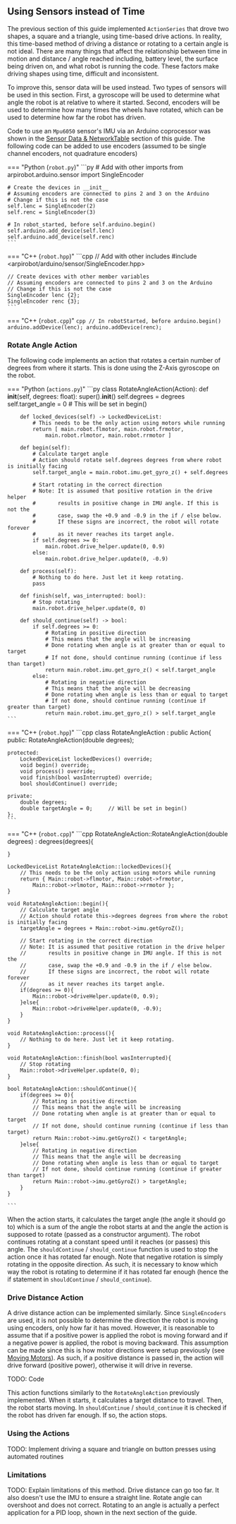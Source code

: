 ## Using Sensors instead of Time

The previous section of this guide implemented `ActionSeries` that drove two shapes, a square and a triangle, using time-based drive actions. In reality, this time-based method of driving a distance or rotating to a certain angle is not ideal. There are many things that affect the relationship between time in motion and distance / angle reached including, battery level, the surface being driven on, and what robot is running the code. These factors make driving shapes using time, difficult and inconsistent.

To improve this, sensor data will be used instead. Two types of sensors will be used in this section. First, a gyroscope will be used to determine what angle the robot is at relative to where it started. Second, encoders will be used to determine how many times the wheels have rotated, which can be used to determine how far the robot has driven.

Code to use an `Mpu6050` sensor's IMU via an Arduino coprocessor was shown in the [Sensor Data & NetworkTable](./sensordata.md) section of this guide. The following code can be added to use encoders (assumed to be single channel encoders, not quadrature encoders)

=== "Python (`robot.py`)"
    ```py
    # Add with other imports
    from arpirobot.arduino.sensor import SingleEncoder

    # Create the devices in __init__
    # Assuming encoders are connected to pins 2 and 3 on the Arduino
    # Change if this is not the case
    self.lenc = SingleEncoder(2)
    self.renc = SingleEncoder(3)

    # In robot_started, before self.arduino.begin()
    self.arduino.add_device(self.lenc)
    self.arduino.add_device(self.renc)
    ```

=== "C++ (`robot.hpp`)"
    ```cpp
    // Add with other includes
    #include <arpirobot/arduino/sensor/SingleEncoder.hpp>

    // Create devices with other member variables
    // Assuming encoders are connected to pins 2 and 3 on the Arduino
    // Change if this is not the case
    SingleEncoder lenc {2};
    SingleEncoder renc {3};
    ```

=== "C++ (`robot.cpp`)"
    ```cpp
    // In robotStarted, before arduino.begin()
    arduino.addDevice(lenc);
    arduino.addDevice(renc);
    ```


### Rotate Angle Action

The following code implements an action that rotates a certain number of degrees from where it starts. This is done using the Z-Axis gyroscope on the robot.

=== "Python (`actions.py`)"
    ```py
    class RotateAngleAction(Action):
        def __init__(self, degrees: float):
            super().__init__()
            self.degrees = degrees
            self.target_angle = 0       # This will be set in begin()
        
        def locked_devices(self) -> LockedDeviceList:
            # This needs to be the only action using motors while running
            return [ main.robot.flmotor, main.robot.frmotor, 
                main.robot.rlmotor, main.robot.rrmotor ]

        def begin(self):
            # Calculate target angle
            # Action should rotate self.degrees degrees from where robot is initially facing
            self.target_angle = main.robot.imu.get_gyro_z() + self.degrees

            # Start rotating in the correct direction
            # Note: It is assumed that positive rotation in the drive helper 
            #       results in positive change in IMU angle. If this is not the
            #       case, swap the +0.9 and -0.9 in the if / else below.
            #       If these signs are incorrect, the robot will rotate forever
            #       as it never reaches its target angle.
            if self.degrees >= 0:
                main.robot.drive_helper.update(0, 0.9)
            else:
                main.robot.drive_helper.update(0, -0.9)
        
        def process(self):
            # Nothing to do here. Just let it keep rotating.
            pass
        
        def finish(self, was_interrupted: bool):
            # Stop rotating
            main.robot.drive_helper.update(0, 0)
        
        def should_continue(self) -> bool:
            if self.degrees >= 0:
                # Rotating in positive direction
                # This means that the angle will be increasing
                # Done rotating when angle is at greater than or equal to target
                # If not done, should continue running (continue if less than target)
                return main.robot.imu.get_gyro_z() < self.target_angle
            else:
                # Rotating in negative direction
                # This means that the angle will be decreasing
                # Done rotating when angle is less than or equal to target
                # If not done, should continue running (continue if greater than target)
                return main.robot.imu.get_gyro_z() > self.target_angle
    ```

=== "C++ (`robot.hpp`)"
    ```cpp
    class RotateAngleAction : public Action{
    public:
        RotateAngleAction(double degrees);

    protected:
        LockedDeviceList lockedDevices() override;
        void begin() override;
        void process() override;
        void finish(bool wasInterrupted) override;
        bool shouldContinue() override;
    
    private:
        double degrees;
        double targetAngle = 0;     // Will be set in begin()
    };
    ```

=== "C++ (`robot.cpp`)"
    ```cpp
    RotateAngleAction::RotateAngleAction(double degrees) : degrees(degrees){

    }

    LockedDeviceList RotateAngleAction::lockedDevices(){
        // This needs to be the only action using motors while running
        return { Main::robot->flmotor, Main::robot->frmotor, 
            Main::robot->rlmotor, Main::robot->rrmotor };
    }

    void RotateAngleAction::begin(){
        // Calculate target angle
        // Action should rotate this->degrees degrees from where the robot is initially facing
        targetAngle = degrees + Main::robot->imu.getGyroZ();

        // Start rotating in the correct direction
        // Note: It is assumed that positive rotation in the drive helper 
        //       results in positive change in IMU angle. If this is not the
        //       case, swap the +0.9 and -0.9 in the if / else below.
        //       If these signs are incorrect, the robot will rotate forever
        //       as it never reaches its target angle.
        if(degrees >= 0){
            Main::robot->driveHelper.update(0, 0.9);
        }else{
            Main::robot->driveHelper.update(0, -0.9);
        }
    }

    void RotateAngleAction::process(){
        // Nothing to do here. Just let it keep rotating.
    }

    void RotateAngleAction::finish(bool wasInterrupted){
        // Stop rotating
        Main::robot->driveHelper.update(0, 0);
    }

    bool RotateAngleAction::shouldContinue(){
        if(degrees >= 0){
            // Rotating in positive direction
            // This means that the angle will be increasing
            // Done rotating when angle is at greater than or equal to target
            // If not done, should continue running (continue if less than target)
            return Main::robot->imu.getGyroZ() < targetAngle;
        }else{
            // Rotating in negative direction
            // This means that the angle will be decreasing
            // Done rotating when angle is less than or equal to target
            // If not done, should continue running (continue if greater than target)
            return Main::robot->imu.getGyroZ() > targetAngle;
        }
    }

    ```

When the action starts, it calculates the target angle (the angle it should go to) which is a sum of the angle the robot starts at and the angle the action is supposed to rotate (passed as a constructor argument). The robot continues rotating at a constant speed until it reaches (or passes) this angle. The `shouldContinue` / `should_continue` function is used to stop the action once it has rotated far enough. Note that negative rotation is simply rotating in the opposite direction. As such, it is necessary to know which way the robot is rotating to determine if it has rotated far enough (hence the if statement in `shouldContinue` / `should_continue`).

### Drive Distance Action

A drive distance action can be implemented similarly. Since `SingleEncoders` are used, it is not possible to determine the direction the robot is moving using encoders, only how far it has moved. However, it is reasonable to assume that if a positive power is applied the robot is moving forward and if a negative power is applied, the robot is moving backward. This assumption can be made since this is how motor directions were setup previously (see [Moving Motors](./movingmotors.md)). As such, if a positive distance is passed in, the action will drive forward (positive power), otherwise it will drive in reverse.

TODO: Code

This action functions similarly to the `RotateAngleAction` previously implemented. When it starts, it calculates a target distance to travel. Then, the robot starts moving. In `shouldContinue` / `should_continue` it is checked if the robot has driven far enough. If so, the action stops.


### Using the Actions

<!--The main challenge with this action is converting a distance in inches to a number of encoder "ticks". An encoder "tick" is one count from the encoder. `SingleEncoder`s count rising and falling edges, so when using a [standard 20-slot disk](https://www.adafruit.com/product/3782), there are 40 "ticks" per wheel revolution. Converting wheel revolutions to linear distance traveled requires the wheel radius. If using [standard black and yellow TT motor wheels](https://www.onemakergroup.com/store/products/tt-motor-wheels) the radius is 2.5 inches. The following equation is used to calculate number of ticks from linear distance

`ticks` = `distance_inches` / `wheel_radius` * `ticks_per_revolution`-->


TODO: Implement driving a square and triangle on button presses using automated routines


### Limitations

TODO: Explain limitations of this method. Drive distance can go too far. It also doesn't use the IMU to ensure a straight line. Rotate angle can overshoot and does not correct. Rotating to an angle is actually a perfect application for a PID loop, shown in the next section of the guide.
